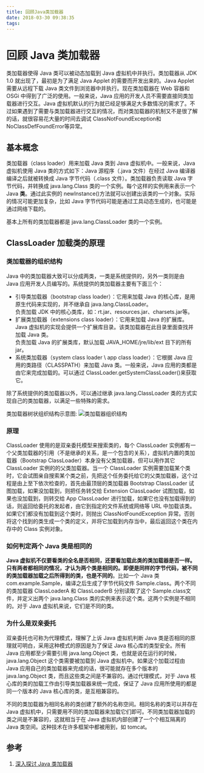```yaml
---
title: 回顾Java类加载器
date: 2018-03-30 09:38:35
tags:
---
```

# 回顾 Java 类加载器

类加载器使得 Java 类可以被动态加载到 Java 虚拟机中并执行。类加载器从 JDK 1.0 就出现了，最初是为了满足 Java Applet 的需要而开发出来的。Java Applet 需要从远程下载 Java 类文件到浏览器中并执行。现在类加载器在 Web 容器和 OSGi 中得到了广泛的使用。一般来说，Java 应用的开发人员不需要直接同类加载器进行交互。Java 虚拟机默认的行为就已经足够满足大多数情况的需求了。不过如果遇到了需要与类加载器进行交互的情况，而对类加载器的机制又不是很了解的话，就很容易花大量的时间去调试 ClassNotFoundException和 NoClassDefFoundError等异常。

## 基本概念

类加载器（class loader）用来加载 Java 类到 Java 虚拟机中。一般来说，Java 虚拟机使用 Java 类的方式如下：Java 源程序（.java 文件）在经过 Java 编译器编译之后就被转换成 Java 字节代码（.class 文件）。类加载器负责读取 Java 字节代码，并转换成 java.lang.Class 类的一个实例。每个这样的实例用来表示一个 Java **类**。通过此实例的 newInstance()方法就可以创建出该类的一个对象。实际的情况可能更加复杂，比如 Java 字节代码可能是通过工具动态生成的，也可能是通过网络下载的。

基本上所有的类加载器都是 java.lang.ClassLoader 类的一个实例。

## ClassLoader 加载类的原理

### 类加载器的组织结构

Java 中的类加载器大致可以分成两类，一类是系统提供的，另外一类则是由 Java 应用开发人员编写的。系统提供的类加载器主要有下面三个：

+ 引导类加载器（bootstrap class loader）：它用来加载 Java 的核心库，是用原生代码来实现的，并不继承自 java.lang.ClassLoader。  
  负责加载 JDK 中的核心类库，如：rt.jar、resources.jar、charsets.jar等。
+ 扩展类加载器（extensions class loader）：它用来加载 Java 的扩展库。Java 虚拟机的实现会提供一个扩展库目录。该类加载器在此目录里面查找并加载 Java 类。  
  负责加载 Java 的扩展类库，默认加载 JAVA_HOME/jre/lib/ext 目下的所有 jar。
+ 系统类加载器（system class loader \ app class loader）：它根据 Java 应用的类路径（CLASSPATH）来加载 Java 类。一般来说，Java 应用的类都是由它来完成加载的。可以通过 ClassLoader.getSystemClassLoader()来获取它。

除了系统提供的类加载器以外，可以通过继承 java.lang.ClassLoader 类的方式实现自己的类加载器，以满足一些特殊的需求。

类加载器树状组织结构示意图:
![类加载器组织结构](classloader_tree.jpg)

### 原理

 ClassLoader 使用的是双亲委托模型来搜索类的，每个 ClassLoader 实例都有一个父类加载器的引用（不是继承的关系，是一个包含的关系），虚拟机内置的类加载器（Bootstrap ClassLoader）本身没有父类加载器，但可以用作其它 ClassLoader 实例的的父类加载器。当一个 ClassLoader 实例需要加载某个类时，它会试图亲自搜索某个类之前，先把这个任务委托给它的父类加载器，这个过程是由上至下依次检查的，首先由最顶层的类加载器 Bootstrap ClassLoader 试图加载，如果没加载到，则把任务转交给 Extension ClassLoader 试图加载，如果也没加载到，则转交给 App ClassLoader 进行加载，如果它也没有加载得到的话，则返回给委托的发起者，由它到指定的文件系统或网络等 URL 中加载该类。如果它们都没有加载到这个类时，则抛出 ClassNotFoundException 异常。否则将这个找到的类生成一个类的定义，并将它加载到内存当中，最后返回这个类在内存中的 Class 实例对象。

### 如何判定两个 Java 类是相同的

**Java 虚拟机不仅要看类的全名是否相同，还要看加载此类的类加载器是否一样。只有两者都相同的情况，才认为两个类是相同的。即便是同样的字节代码，被不同的类加载器加载之后所得到的类，也是不同的**。比如一个 Java 类 com.example.Sample，编译之后生成了字节代码文件 Sample.class。两个不同的类加载器 ClassLoaderA 和 ClassLoaderB 分别读取了这个 Sample.class文件，并定义出两个 java.lang.Class 类的实例来表示这个类。这两个实例是不相同的。对于 Java 虚拟机来说，它们是不同的类。

### 为什么是双亲委托

双亲委托也可称为代理模式，理解了上诉 Java 虚拟机判断 Java 类是否相同的原理就可明白，采用这种模式的原因是为了保证 Java 核心库的类型安全。所有 Java 应用都至少需要引用 java.lang.Object 类，也就是说在运行的时候，java.lang.Object 这个类需要被加载到 Java 虚拟机中。如果这个加载过程由 Java 应用自己的类加载器来完成的话，很可能就存在多个版本的 java.lang.Object 类，而且这些类之间是不兼容的。通过代理模式，对于 Java 核心库的类的加载工作由引导类加载器来统一完成，保证了 Java 应用所使用的都是同一个版本的 Java 核心库的类，是互相兼容的。

不同的类加载器为相同名称的类创建了额外的名称空间。相同名称的类可以并存在 Java 虚拟机中，只需要用不同的类加载器来加载它们即可。不同类加载器加载的类之间是不兼容的，这就相当于在 Java 虚拟机内部创建了一个个相互隔离的 Java 类空间。这种技术在许多框架中都被用到，如 tomcat。

## 参考

1. [深入探讨 Java 类加载器](https://www.ibm.com/developerworks/cn/java/j-lo-classloader)
